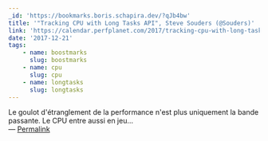 ```yaml
---
_id: 'https://bookmarks.boris.schapira.dev/?qJb4bw'
title: '"Tracking CPU with Long Tasks API", Steve Souders (@Souders)'
link: 'https://calendar.perfplanet.com/2017/tracking-cpu-with-long-tasks-api/'
date: '2017-12-21'
tags:
    - name: boostmarks
      slug: boostmarks
    - name: cpu
      slug: cpu
    - name: longtasks
      slug: longtasks
---
```


Le goulot d'étranglement de la performance n'est plus uniquement la bande
passante. Le CPU entre aussi en jeu… <br>&#8212;
<a href="https://bookmarks.boris.schapira.dev/?qJb4bw" title="Permalink">Permalink</a>
